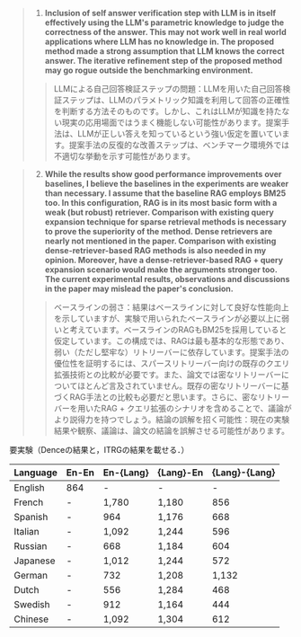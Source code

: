 

> 1. **Inclusion of self answer verification step with LLM is in itself effectively using the LLM's parametric knowledge to judge the correctness of the answer. This may not work well in real world applications where LLM has no knowledge in. The proposed method made a strong assumption that LLM knows the correct answer. The iterative refinement step of the proposed method may go rogue outside the benchmarking environment.**
>> LLMによる自己回答検証ステップの問題：LLMを用いた自己回答検証ステップは、LLMのパラメトリック知識を利用して回答の正確性を判断する方法そのものです。しかし、これはLLMが知識を持たない現実の応用場面ではうまく機能しない可能性があります。提案手法は、LLMが正しい答えを知っているという強い仮定を置いています。提案手法の反復的な改善ステップは、ベンチマーク環境外では不適切な挙動を示す可能性があります。


> 2. **While the results show good performance improvements over baselines, I believe the baselines in the experiments are weaker than necessary. I assume that the baseline RAG employs BM25 too. In this configuration, RAG is in its most basic form with a weak (but robust) retriever. Comparison with existing query expansion technique for sparse retrieval methods is necessary to prove the superiority of the method. Dense retrievers are nearly not mentioned in the paper. Comparison with existing dense-retriever-based RAG methods is also needed in my opinion. Moreover, have a dense-retriever-based RAG + query expansion scenario would make the arguments stronger too. The current experimental results, observations and discussions in the paper may mislead the paper's conclusion.**
>>ベースラインの弱さ：結果はベースラインに対して良好な性能向上を示していますが、実験で用いられたベースラインが必要以上に弱いと考えています。ベースラインのRAGもBM25を採用していると仮定しています。この構成では、RAGは最も基本的な形態であり、弱い（ただし堅牢な）リトリーバーに依存しています。提案手法の優位性を証明するには、スパースリトリーバー向けの既存のクエリ拡張技術との比較が必要です。また、論文では密なリトリーバーについてほとんど言及されていません。既存の密なリトリーバーに基づくRAG手法との比較も必要だと思います。さらに、密なリトリーバーを用いたRAG + クエリ拡張のシナリオを含めることで、議論がより説得力を持つでしょう。結論の誤解を招く可能性：現在の実験結果や観察、議論は、論文の結論を誤解させる可能性があります。

要実験（Denceの結果と，ITRGの結果を載せる．）





| Language   | En-En | En-{Lang} | {Lang}-En | {Lang}-{Lang} |
|------------|-------|-----------|-----------|---------------|
| English    | 864   | -         | -         | -             |
| French     | -     | 1,780     | 1,180     | 856           |
| Spanish    | -     | 964       | 1,176     | 668           |
| Italian    | -     | 1,092     | 1,244     | 596           |
| Russian    | -     | 668       | 1,184     | 604           |
| Japanese   | -     | 1,012     | 1,244     | 572           |
| German     | -     | 732       | 1,208     | 1,132         |
| Dutch      | -     | 556       | 1,284     | 468           |
| Swedish    | -     | 912       | 1,164     | 444           |
| Chinese    | -     | 1,092     | 1,304     | 612           |
